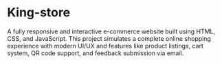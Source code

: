# King-store
A fully responsive and interactive e-commerce website built using HTML, CSS, and JavaScript. This project simulates a complete online shopping experience with modern UI/UX and features like product listings, cart system, QR code support, and feedback submission via email.

